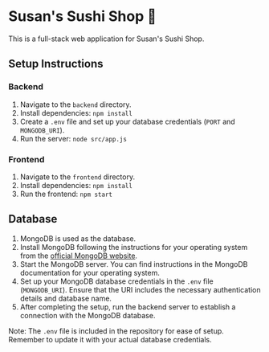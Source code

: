 # Susan's Sushi Shop 🍣

This is a full-stack web application for Susan's Sushi Shop.

## Setup Instructions

### Backend

1. Navigate to the `backend` directory.
2. Install dependencies: `npm install`
3. Create a `.env` file and set up your database credentials (`PORT` and `MONGODB_URI`).
4. Run the server: `node src/app.js`

### Frontend

1. Navigate to the `frontend` directory.
2. Install dependencies: `npm install`
3. Run the frontend: `npm start`

## Database

1. MongoDB is used as the database.
2. Install MongoDB following the instructions for your operating system from the [official MongoDB website](https://docs.mongodb.com/manual/installation/).
3. Start the MongoDB server. You can find instructions in the MongoDB documentation for your operating system.
4. Set up your MongoDB database credentials in the `.env` file (`MONGODB_URI`). Ensure that the URI includes the necessary authentication details and database name.
5. After completing the setup, run the backend server to establish a connection with the MongoDB database.

<!-- Run the SQL scripts in `backend/sql/create_tables.sql` to set up the necessary tables. -->

Note: The `.env` file is included in the repository for ease of setup. Remember to update it with your actual database credentials.
